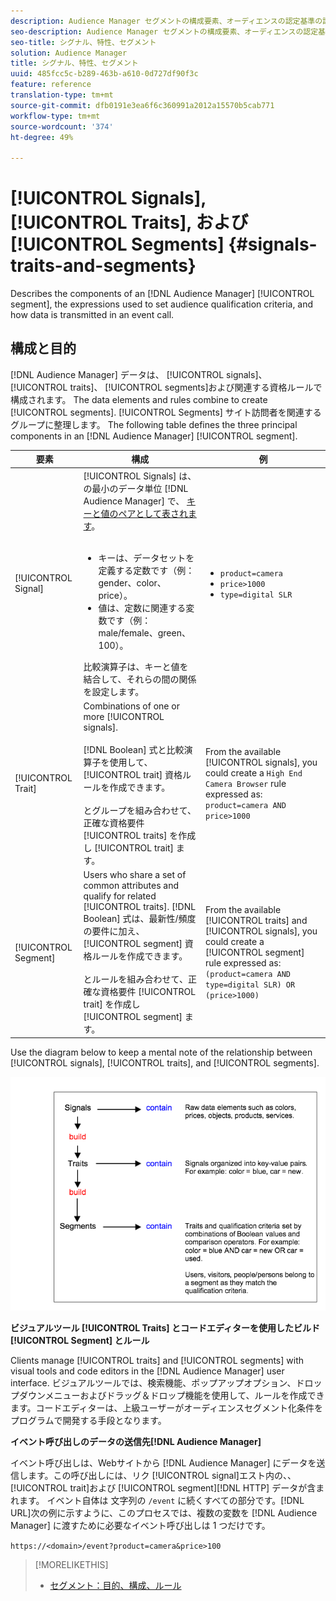 ```yaml
---
description: Audience Manager セグメントの構成要素、オーディエンスの認定基準の設定に使用される表現、イベント呼び出しでのデータの送信方法について説明します。
seo-description: Audience Manager セグメントの構成要素、オーディエンスの認定基準の設定に使用される表現、イベント呼び出しでのデータの送信方法について説明します。
seo-title: シグナル、特性、セグメント
solution: Audience Manager
title: シグナル、特性、セグメント
uuid: 485fcc5c-b289-463b-a610-0d727df90f3c
feature: reference
translation-type: tm+mt
source-git-commit: dfb0191e3ea6f6c360991a2012a15570b5cab771
workflow-type: tm+mt
source-wordcount: '374'
ht-degree: 49%

---
```



# [!UICONTROL Signals], [!UICONTROL Traits], および [!UICONTROL Segments] {#signals-traits-and-segments}

Describes the components of an [!DNL Audience Manager] [!UICONTROL segment], the expressions used to set audience qualification criteria, and how data is transmitted in an event call.

## 構成と目的

[!DNL Audience Manager] データは、 [!UICONTROL signals]、 [!UICONTROL traits]、 [!UICONTROL segments]および関連する資格ルールで構成されます。 The data elements and rules combine to create [!UICONTROL segments]. [!UICONTROL Segments] サイト訪問者を関連するグループに整理します。 The following table defines the three principal components in an [!DNL Audience Manager] [!UICONTROL segment].

| 要素 | 構成 | 例 |
|---|---|---|
| [!UICONTROL Signal] | [!UICONTROL Signals] は、の最小のデータ単位 [!DNL Audience Manager] で、 [キーと値のペアとして表されます](../reference/key-value-pairs-explained.md)。<br><br><ul><li>キーは、データセットを定義する定数です（例：gender、color、price）。</li><li>値は、定数に関連する変数です（例：male/female、green、100）。</li></ul>比較演算子は、キーと値を結合して、それらの間の関係を設定します。 | <ul><li>`product=camera`</li><li>`price>1000`</li><li>`type=digital SLR`</li></ul> |
| [!UICONTROL Trait] | Combinations of one or more [!UICONTROL signals].<br><br> [!DNL Boolean] 式と比較演算子を使用して、 [!UICONTROL trait] 資格ルールを作成できます。 <br><br>とグループを組み合わせて、正確な資格要件 [!UICONTROL traits] を作成し [!UICONTROL trait] ます。 | From the available [!UICONTROL signals], you could create a `High End Camera Browser` rule expressed as: `product=camera AND price>1000` |
| [!UICONTROL Segment] | Users who share a set of common attributes and qualify for related [!UICONTROL traits]. [!DNL Boolean] 式は、最新性/頻度の要件に加え、 [!UICONTROL segment] 資格ルールを作成できます。<br><br> とルールを組み合わせて、正確な資格要件 [!UICONTROL trait] を作成し [!UICONTROL segment] ます。 | From the available [!UICONTROL traits] and [!UICONTROL signals], you could create a [!UICONTROL segment] rule expressed as:`(product=camera AND type=digital SLR) OR (price>1000)` |

Use the diagram below to keep a mental note of the relationship between [!UICONTROL signals], [!UICONTROL traits], and [!UICONTROL segments].

![](assets/signals-traits-segments.png)

**ビジュアルツール [!UICONTROL Traits] とコードエディターを使用したビルド [!UICONTROL Segment] とルール**

Clients manage [!UICONTROL traits] and [!UICONTROL segments] with visual tools and code editors in the [!DNL Audience Manager] user interface. ビジュアルツールでは、検索機能、ポップアップオプション、ドロップダウンメニューおよびドラッグ＆ドロップ機能を使用して、ルールを作成できます。コードエディターは、上級ユーザーがオーディエンスセグメント化条件をプログラムで開発する手段となります。

**イベント呼び出しのデータの送信先[!DNL Audience Manager]**

イベント呼び出しは、Webサイトから [!DNL Audience Manager] にデータを送信します。この呼び出しには、リク [!UICONTROL signal]エスト内の、、 [!UICONTROL trait]および [!UICONTROL segment][!DNL HTTP] データが含まれます。 イベント自体は 文字列の `/event` に続くすべての部分です。[!DNL URL]次の例に示すように、このプロセスでは、複数の変数を [!DNL Audience Manager] に渡すために必要なイベント呼び出しは 1 つだけです。

`https://<domain>/event?product=camera&price>100`

>[!MORELIKETHIS]
>
>* [セグメント：目的、構成、ルール](../features/segments/segments-purpose.md)

